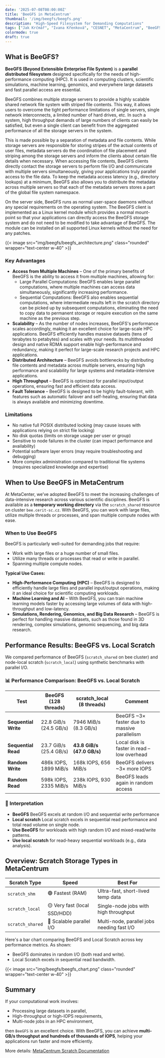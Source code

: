 ```yaml
---
date: '2025-07-08T08:00:00Z'
title: 'BeeGFS in MetaCentrum'
thumbnail: '/img/beegfs/beegfs.png'
description: "High-Speed Filesystem for Demanding Computations"
tags: ["Jak Krčmář", "Ivana Křenková", "CESNET", "MetaCentrum", "BeeGFS"]
colormode: true
draft: true
---
```




## What is BeeGFS?

**BeeGFS (Beyond Extensible Enterprise File System)** is a **parallel distributed filesystem** designed specifically for the needs of high-performance computing (HPC). It is used in computing clusters, scientific simulations, machine learning, genomics, and everywhere large datasets and fast parallel access are essential.

BeeGFS combines multiple storage servers to provide a highly scalable shared network file system with striped file contents. This way, it allows users to overcome the tight performance limitations of single servers, single network interconnects, a limited number of hard drives, etc. In such a system, high throughput demands of large numbers of clients can easily be satisfied, but even a single client can benefit from the aggregated performance of all the storage servers in the system.

This is made possible by a separation of metadata and file contents. While storage servers are responsible for storing stripes of the actual contents of user files, metadata servers do the coordination of file placement and striping among the storage servers and inform the clients about certain file details when necessary. When accessing file contents, BeeGFS clients directly contact the storage servers to perform file I/O and communicate with multiple servers simultaneously, giving your applications truly parallel access to the file data. To keep the metadata access latency (e.g., directory lookups) at a minimum, BeeGFS also allows you to distribute the metadata across multiple servers so that each of the metadata servers stores a part of the global file system namespace.

On the server side, BeeGFS runs as normal user-space daemons without any special requirements on the operating system. The BeeGFS client is implemented as a Linux kernel module which provides a normal mount-point so that your applications can directly access the BeeGFS storage system and do not need to be modified to take advantage of BeeGFS. The module can be installed on all supported Linux kernels without the need for any patches.

{{< image src="img/beegfs/beegfs_architecture.png" class="rounded" wrapper="text-center w-40" >}}


### Key Advantages

- **Access from Multiple Machines** – One of the primary benefits of BeeGFS is the ability to access it from multiple machines, allowing for: 
  - Large Parallel Computations: BeeGFS enables large parallel computations, where multiple machines can access data simultaneously, significantly increasing performance.
  - Sequential Computations: BeeGFS also enables sequential computations, where intermediate results left in the scratch directory can be picked up by subsequent computations, eliminating the need to copy data to permanent storage or require execution on the same machine as the previous step.
- **Scalability** – As the number of nodes increases, BeeGFS's performance scales accordingly, making it an excellent choice for large-scale HPC applications. BeeGFS efficiently handles massive datasets (tens of terabytes to petabytes) and scales with your needs. Its multithreaded design and native RDMA support enable high-performance and redundancy, making it perfect for large-scale research projects and HPC applications. 
- **Distributed Architecture** – BeeGFS avoids bottlenecks by distributing file contents and metadata across multiple servers, ensuring high performance and scalability for large systems and metadata-intensive applications.
- **High Throughput** – BeeGFS is optimized for parallel input/output operations, ensuring fast and efficient data access.
- **Fault Tolerance** – BeeGFS is designed to be highly fault-tolerant, with features such as automatic failover and self-healing, ensuring that data is always available and minimizing downtime.

### Limitations

- No native full POSIX distributed locking (may cause issues with applications relying on strict file locking)
- No disk quotas (limits on storage usage per user or group)
- Sensitive to node failures in the cluster (can impact performance and availability)
- Potential software layer errors (may require troubleshooting and debugging)
- More complex administration compared to traditional file systems (requires specialized knowledge and expertise)
     

## When to Use BeeGFS in MetaCentrum

At MetaCenter, we’ve adopted BeeGFS to meet the increasing challenges of data-intensive research across various scientific disciplines. 
BeeGFS is available as a **temporary working directory** via the `scratch_shared` resource on cluster `bee.cerit-sc.cz`. With BeeGFS, you can work with large files, utilize multiple threads or processes, and span multiple compute nodes with ease.


### When to Use BeeGFS

BeeGFS is particularly well-suited for demanding jobs that require:
- Work with large files or a huge number of small files.
- Utilize many threads or processes that read or write in parallel.
- Spanning multiple compute nodes.

**Typical Use Cases:**    

- **High-Performance Computing (HPC)** – BeeGFS is designed to efficiently handle large files and parallel input/output operations, making it an ideal choice for scientific computing workloads.
- **Machine Learning and AI** – With BeeGFS, you can train machine learning models faster by accessing large volumes of data with high-throughput and low-latency.
- **Simulations, Rendering, Genomics, and Big Data Research** – BeeGFS is perfect for handling massive datasets, such as those found in 3D rendering, complex simulations, genomic sequencing, and big data research.


## Performance Results: BeeGFS vs. Local Scratch

We compared performance of BeeGFS (`scratch_shared` on bee cluster) and node-local scratch (`scratch_local`) using synthetic benchmarks with parallel I/O.

### 📊 Performance Comparison: BeeGFS vs. Local Scratch

| Test                 | BeeGFS (128 threads)   | scratch_local (8 threads) | Comment                                       |
| -------------------- | ---------------------- | -------------------------- | --------------------------------------------- |
| **Sequential Write** | 22.8 GiB/s (24.5 GB/s) | 7946 MiB/s (8.3 GB/s)      | BeeGFS \~3× faster due to massive parallelism |
| **Sequential Read**  | 23.7 GiB/s (25.4 GB/s) | **43.8 GiB/s (47.0 GB/s)** | Local disk is faster in read – low overhead   |
| **Random Write**     | 486k IOPS, 1899 MiB/s  | 168k IOPS, 656 MiB/s       | BeeGFS delivers \~3× more IOPS                |
| **Random Read**      | 598k IOPS, 2335 MiB/s  | 238k IOPS, 930 MiB/s       | BeeGFS leads again in random access           |

### 📝 Interpretation

- **BeeGFS** BeeGFS excels at random I/O and sequential write performance
- **Local scratch** Local scratch excels in sequential read performance and total read volume on single node.
- **Use BeeGFS** for workloads with high random I/O and mixed-read/write patterns.
- **Use local scratch** for read-heavy sequential workloads (e.g., data analysis).


## Overview: Scratch Storage Types in MetaCentrum

| Scratch Type     | Speed                        | Best For                                   |
| ---------------- | ---------------------------- | ------------------------------------------ |
| `scratch_shm`    | 🟢 Fastest (RAM)             | Ultra-fast, short-lived temp data          |
| `scratch_local`  | 🟡 Very fast (local SSD/HDD) | Single-node jobs with high throughput      |
| `scratch_shared` | 🔵 Scalable parallel I/O     | Multi-node, parallel jobs needing fast I/O |


Here's a bar chart comparing BeeGFS and Local Scratch across key performance metrics. As shown:

- BeeGFS dominates in random I/O (both read and write).
- Local Scratch excels in sequential read bandwidth.

{{< image src="img/beegfs/beegfs_chart.png" class="rounded" wrapper="text-center w-40" >}}

## Summary

If your computational work involves:

- Processing large datasets in parallel,
- High-throughput or high-IOPS requirements,
- Multi-node jobs in an HPC environment,

then `BeeGFS` is an excellent choice. With BeeGFS, you can achieve **multi-GB/s throughput and hundreds of thousands of IOPS**, helping your applications run faster and more efficiently.

More details: [MetaCentrum Scratch Documentation](https://docs.metacentrum.cz/en/docs/computing/resources/resources#scratch-directory)
